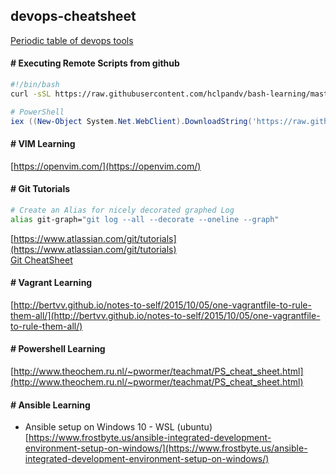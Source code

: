 ## devops-cheatsheet
[Periodic table of devops tools](periodic-table-of-devops-tools-v3.pdf)

#### # Executing Remote Scripts from github
```bash
#!/bin/bash
curl -sSL https://raw.githubusercontent.com/hclpandv/bash-learning/master/colors.sh | bash
```
```powershell
# PowerShell
iex ((New-Object System.Net.WebClient).DownloadString('https://raw.githubusercontent.com/hclpandv/devops-cheatsheet/master/demo.ps1'))
```
#### # VIM Learning  
[https://openvim.com/](https://openvim.com/)

#### # Git Tutorials
```bash
# Create an Alias for nicely decorated graphed Log
alias git-graph="git log --all --decorate --oneline --graph"
```
[https://www.atlassian.com/git/tutorials](https://www.atlassian.com/git/tutorials)  
[Git CheatSheet](atlassian-git-cheatsheet.pdf)

#### # Vagrant Learning
[http://bertvv.github.io/notes-to-self/2015/10/05/one-vagrantfile-to-rule-them-all/](http://bertvv.github.io/notes-to-self/2015/10/05/one-vagrantfile-to-rule-them-all/)

#### # Powershell Learning
[http://www.theochem.ru.nl/~pwormer/teachmat/PS_cheat_sheet.html](http://www.theochem.ru.nl/~pwormer/teachmat/PS_cheat_sheet.html)

#### # Ansible Learning
* Ansible setup on Windows 10 - WSL (ubuntu)  
[https://www.frostbyte.us/ansible-integrated-development-environment-setup-on-windows/](https://www.frostbyte.us/ansible-integrated-development-environment-setup-on-windows/)
